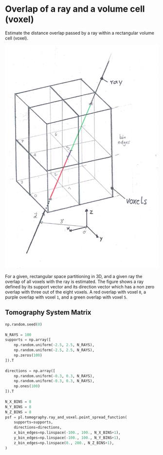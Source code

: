 # Overlap of a ray and a volume cell (voxel)

Estimate the distance overlap passed by a ray within a rectangular volume cell (voxel).

![img](readme/ray_and_voxel.jpg)

For a given, rectangular space partitioning in 3D, and a given ray the overlap of all voxels with the ray is estimated.
The figure shows a ray defined by its support vector and its direction vector which has a non zero overlap with three out of the eight voxels.
A red overlap with voxel ```0```, a purple overlap with voxel ```1```, and a green overlap with voxel ```5```.
 
## Tomography System Matrix

```python
np.random.seed(0)

N_RAYS = 100
supports = np.array([
    np.random.uniform(-2.5, 2.5, N_RAYS),
    np.random.uniform(-2.5, 2.5, N_RAYS),
    np.zeros(100)
]).T

directions = np.array([
    np.random.uniform(-0.3, 0.3, N_RAYS),
    np.random.uniform(-0.3, 0.3, N_RAYS),
    np.ones(100)
]).T

N_X_BINS = 8
N_Y_BINS = 8
N_Z_BINS = 8
psf = pl.tomography.ray_and_voxel.point_spread_function(
    supports=supports, 
    directions=directions, 
    x_bin_edges=np.linspace(-100., 100., N_X_BINS+1), 
    y_bin_edges=np.linspace(-100., 100., N_Y_BINS+1),
    z_bin_edges=np.linspace(0., 200., N_Z_BINS+1),
)
```